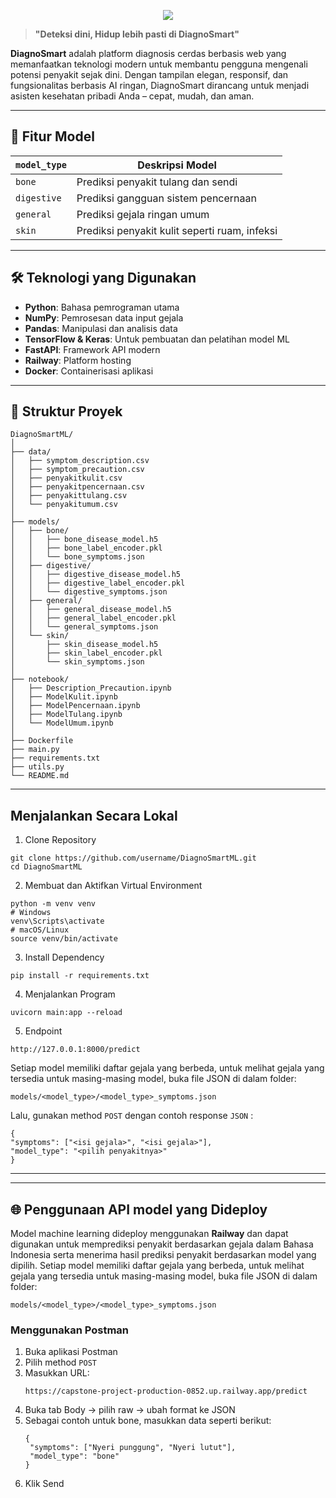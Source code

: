 <p align="center">
  <img src="https://github.com/user-attachments/assets/c55bc528-13c3-4675-a744-c4b6221c93d2"/>
</p>

> **"Deteksi dini, Hidup lebih pasti di DiagnoSmart"**

**DiagnoSmart** adalah platform diagnosis cerdas berbasis web yang memanfaatkan teknologi modern untuk membantu pengguna mengenali potensi penyakit sejak dini. Dengan tampilan elegan, responsif, dan fungsionalitas berbasis AI ringan, DiagnoSmart dirancang untuk menjadi asisten kesehatan pribadi Anda – cepat, mudah, dan aman.

---

## 🚀 Fitur Model

| `model_type` | Deskripsi Model                                          |
|--------------|----------------------------------------------------------|
| `bone`       | Prediksi penyakit tulang dan sendi                       |
| `digestive`  | Prediksi gangguan sistem pencernaan                      |
| `general`    | Prediksi gejala ringan umum                              |
| `skin`       | Prediksi penyakit kulit seperti ruam, infeksi            |

---

## 🛠️ Teknologi yang Digunakan

- **Python**: Bahasa pemrograman utama
- **NumPy**: Pemrosesan data input gejala
- **Pandas**: Manipulasi dan analisis data
- **TensorFlow & Keras**: Untuk pembuatan dan pelatihan model ML
- **FastAPI**: Framework API modern
- **Railway**: Platform hosting
- **Docker**: Containerisasi aplikasi

---

## 📁 Struktur Proyek

```plaintext
DiagnoSmartML/
│
├── data/
│   ├── symptom_description.csv
│   ├── symptom_precaution.csv
│   ├── penyakitkulit.csv
│   ├── penyakitpencernaan.csv
│   ├── penyakittulang.csv
│   └── penyakitumum.csv
│
├── models/
│   ├── bone/
│   │   ├── bone_disease_model.h5
│   │   ├── bone_label_encoder.pkl
│   │   └── bone_symptoms.json
│   ├── digestive/
│   │   ├── digestive_disease_model.h5
│   │   ├── digestive_label_encoder.pkl
│   │   └── digestive_symptoms.json
│   ├── general/
│   │   ├── general_disease_model.h5
│   │   ├── general_label_encoder.pkl
│   │   └── general_symptoms.json
│   └── skin/
│       ├── skin_disease_model.h5
│       ├── skin_label_encoder.pkl
│       └── skin_symptoms.json
│
├── notebook/
│   ├── Description_Precaution.ipynb
│   ├── ModelKulit.ipynb
│   ├── ModelPencernaan.ipynb
│   ├── ModelTulang.ipynb
│   └── ModelUmum.ipynb
│
├── Dockerfile
├── main.py
├── requirements.txt
├── utils.py
└── README.md
```

---
## Menjalankan Secara Lokal
1. Clone Repository
  ```
  git clone https://github.com/username/DiagnoSmartML.git
  cd DiagnoSmartML
  ```
2. Membuat dan Aktifkan Virtual Environment
  ```
  python -m venv venv
  # Windows
  venv\Scripts\activate
  # macOS/Linux
  source venv/bin/activate
  ```
3. Install Dependency
  ```
  pip install -r requirements.txt
  ```
4. Menjalankan Program
  ```
  uvicorn main:app --reload
  ```
5. Endpoint
  ```
  http://127.0.0.1:8000/predict
  ```
  Setiap model memiliki daftar gejala yang berbeda, untuk melihat gejala yang tersedia untuk masing-masing model, buka file JSON di dalam        folder:
  ```
  models/<model_type>/<model_type>_symptoms.json
  ```
  Lalu, gunakan method `POST` dengan contoh response `JSON` :
  ```
  {
  "symptoms": ["<isi gejala>", "<isi gejala>"],
  "model_type": "<pilih penyakitnya>"
  }
  ``` 

---

---
## 🌐 Penggunaan API model yang Dideploy
Model machine learning dideploy menggunakan **Railway** dan dapat digunakan untuk memprediksi penyakit berdasarkan gejala dalam Bahasa Indonesia serta menerima hasil prediksi penyakit berdasarkan model yang dipilih. Setiap model memiliki daftar gejala yang berbeda, untuk melihat gejala yang tersedia untuk masing-masing model, buka file JSON di dalam folder:

```
models/<model_type>/<model_type>_symptoms.json
```

### Menggunakan Postman

1. Buka aplikasi Postman
2. Pilih method `POST`
3. Masukkan URL:
   ```
   https://capstone-project-production-0852.up.railway.app/predict
   ```
4. Buka tab Body → pilih raw → ubah format ke JSON
5. Sebagai contoh untuk bone, masukkan data seperti berikut:
   ```
   {
    "symptoms": ["Nyeri punggung", "Nyeri lutut"],
    "model_type": "bone"
   }
   ```
6. Klik Send   
      

